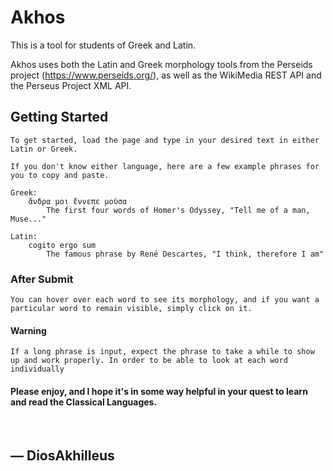 # Akhos

This is a tool for students of Greek and Latin.

Akhos uses both the Latin and Greek morphology tools from the Perseids project (https://www.perseids.org/), as well as the WikiMedia REST API and the Perseus Project XML API.

## Getting Started
    To get started, load the page and type in your desired text in either Latin or Greek. 

    If you don't know either language, here are a few example phrases for you to copy and paste.

    Greek:
        ἄνδρα μοι ἔννεπε μοῦσα
            The first four words of Homer's Odyssey, "Tell me of a man, Muse..."

    Latin:
        cogito ergo sum
            The famous phrase by René Descartes, "I think, therefore I am"

### After Submit
    You can hover over each word to see its morphology, and if you want a particular word to remain visible, simply click on it.

#### Warning
    If a long phrase is input, expect the phrase to take a while to show up and work properly. In order to be able to look at each word individually

#### Please enjoy, and I hope it's in some way helpful in your quest to learn and read the Classical Languages.
<br>

## — DiosAkhilleus